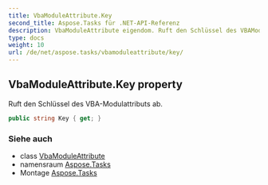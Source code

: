 ```yaml
---
title: VbaModuleAttribute.Key
second_title: Aspose.Tasks für .NET-API-Referenz
description: VbaModuleAttribute eigendom. Ruft den Schlüssel des VBAModulattributs ab.
type: docs
weight: 10
url: /de/net/aspose.tasks/vbamoduleattribute/key/
---
```

## VbaModuleAttribute.Key property

Ruft den Schlüssel des VBA-Modulattributs ab.

```csharp
public string Key { get; }
```

### Siehe auch

* class [VbaModuleAttribute](../)
* namensraum [Aspose.Tasks](../../vbamoduleattribute/)
* Montage [Aspose.Tasks](../../../)


